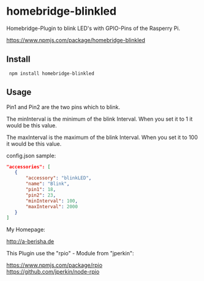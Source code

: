 homebridge-blinkled
===================
Homebridge-Plugin to blink LED's with GPIO-Pins of the Rasperry Pi.

https://www.npmjs.com/package/homebridge-blinkled  

## Install

```console
 npm install homebridge-blinkled
```


## Usage


Pin1 and Pin2 are the two pins which to blink.

The minInterval is the minimum of the blink Interval. When you set it to 1 it would be this value.

The maxInterval is the maximum of the blink Interval. When you set it to 100 it would be this value.

config.json sample:

```json
"accessories": [
   {
       "accessory": "blinkLED",
       "name": "Blink",
       "pin1": 18,
       "pin2": 23,
       "minInterval": 100,
       "maxInterval": 2000
   }
]
```
My Homepage:  

http://a-berisha.de


This Plugin use the "rpio" - Module from "jperkin":

https://www.npmjs.com/package/rpio  
https://github.com/jperkin/node-rpio
